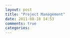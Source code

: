 ```yaml
---
layout: post
title: "Project Management"
date: 2011-08-18 14:53
comments: true
categories: 
---
```


